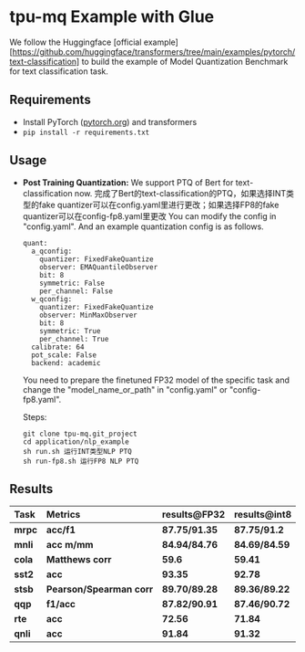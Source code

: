 # tpu-mq Example with Glue

We follow the Huggingface [official example][https://github.com/huggingface/transformers/tree/main/examples/pytorch/text-classification] to build the example of Model Quantization Benchmark for text classification task.

## Requirements

- Install PyTorch ([pytorch.org](http://pytorch.org)) and transformers
- `pip install -r requirements.txt`

## Usage

- **Post Training Quantization:**
  We support PTQ of Bert for text-classification now.
  完成了Bert的text-classification的PTQ，如果选择INT类型的fake quantizer可以在config.yaml里进行更改；如果选择FP8的fake quantizer可以在config-fp8.yaml里更改
  You can modify the config in "config.yaml". And an example quantization config is as follows. 
  ```
  quant:
    a_qconfig:
      quantizer: FixedFakeQuantize
      observer: EMAQuantileObserver
      bit: 8
      symmetric: False
      per_channel: False
    w_qconfig:
      quantizer: FixedFakeQuantize
      observer: MinMaxObserver
      bit: 8
      symmetric: True
      per_channel: True
    calibrate: 64
    pot_scale: False
    backend: academic
  ```
  You need to prepare the finetuned FP32 model of the specific task and change the "model_name_or_path" in "config.yaml" or "config-fp8.yaml".
  
  Steps:
    ```
    git clone tpu-mq.git_project
    cd application/nlp_example
    sh run.sh 运行INT类型NLP PTQ
    sh run-fp8.sh 运行FP8 NLP PTQ
    ```

## Results

| Task             | Metrics                    | results@FP32                         | results@int8                  |
| :--------------- | :------------------------- | :----------------------------------- | :---------------------------- |
| **mrpc**         | **acc/f1**                 | **87.75/91.35**                      | **87.75/91.2**                |
| **mnli**         | **acc m/mm**               | **84.94/84.76**                      | **84.69/84.59**               |
| **cola**         | **Matthews corr**          | **59.6**                             | **59.41**                     |
| **sst2**         | **acc**                    | **93.35**                            | **92.78**                     |
| **stsb**         | **Pearson/Spearman corr**  | **89.70/89.28**                      | **89.36/89.22**               |
| **qqp**          | **f1/acc**                 | **87.82/90.91**                      | **87.46/90.72**               |
| **rte**          | **acc**                    | **72.56**                            | **71.84**                     |
| **qnli**         | **acc**                    | **91.84**                            | **91.32**                     |

